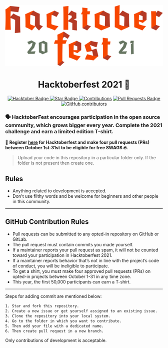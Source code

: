 ![](/logo/hacktoberfest-2021.png)  
<h1 align="center"> Hacktoberfest 2021 🎉</h1>

<div align="center">
<a href ="https://hacktoberfest.digitalocean.com/"><img src="https://img.shields.io/badge/hacktoberfest-2021-blueviolet" alt="Hacktober Badge"/>
 <a href="https://github.com/dudenayak/Dev-Project"><img src="https://img.shields.io/static/v1?label=%F0%9F%8C%9F&message=If%20Useful&style=style=flat&color=BC4E99" alt="Star Badge"/>
 <a href="https://github.com/dudenayak" ><img src="https://img.shields.io/badge/Contributions-welcome-violet.svg?style=flat&logo=git" alt="Contributions" /></a>
<a href="https://github.com/dudenayak/Dev-Project/pulls"><img src="https://img.shields.io/github/issues-pr/dudenayak/Dev-Project" alt="Pull Requests Badge"/></a>
<a href="https://github.com/dudenayak/Dev-Project/graphs/contributors"><img alt="GitHub contributors" src="https://img.shields.io/github/contributors/dudenayak/Dev-Project?color=2b9348"></a>
</div>


### 🗣 HacktoberFest encourages participation in the open source community, which grows bigger every year. Complete the 2021 challenge and earn a limited edition T-shirt.

📢 **Register [here](https://hacktoberfest.digitalocean.com) for Hacktoberfest and make four pull requests (PRs) between October 1st-31st to be eligible for free SWAGS 🔥.**


> Upload your code in this repository in a particular folder only. If the folder is not present then create one.

## Rules
- Anything related to development is accepted.
- Don't use filthy words and be welcome for beginners and other people in this community.

---

## GitHub Contribution Rules
- Pull requests can be submitted to any opted-in repository on GitHub or GitLab.
- The pull request must contain commits you made yourself.
- If a maintainer reports your pull request as spam, it will not be counted toward your participation in Hacktoberfest 2021.
- If a maintainer reports behavior that’s not in line with the project’s code of conduct, you will be ineligible to participate.
- To get a shirt, you must make four approved pull requests (PRs) on opted-in projects between October 1-31 in any time zone.
- This year, the first 50,000 participants can earn a T-shirt.
---

Steps for adding commit are mentioned below:

    1. Star and fork this repository.
    2. Create a new issue or get yourself assigned to an existing issue.
    3. Clone the repository into your local system.
    4. Go to the folder in which you want to contribute.
    5. Then add your file with a dedicated name.
    6. Then create pull request in a new branch.

Only contributions of development is acceptable.
